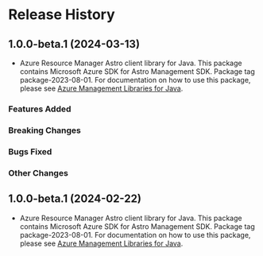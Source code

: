 # Release History

## 1.0.0-beta.1 (2024-03-13)

- Azure Resource Manager Astro client library for Java. This package contains Microsoft Azure SDK for Astro Management SDK.  Package tag package-2023-08-01. For documentation on how to use this package, please see [Azure Management Libraries for Java](https://aka.ms/azsdk/java/mgmt).

### Features Added

### Breaking Changes

### Bugs Fixed

### Other Changes

## 1.0.0-beta.1 (2024-02-22)

- Azure Resource Manager Astro client library for Java. This package contains Microsoft Azure SDK for Astro Management SDK.  Package tag package-2023-08-01. For documentation on how to use this package, please see [Azure Management Libraries for Java](https://aka.ms/azsdk/java/mgmt).


